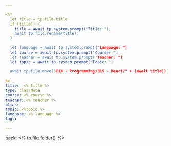 ```yaml
---

<%*
  let title = tp.file.title
  if (title)) {
    title = await tp.system.prompt("Title: ");
    await tp.file.rename(title);
  } 
	
  let language = await tp.system.prompt("Language: ")
  let course = await tp.system.prompt("Course: ")
  let teacher = await tp.system.prompt("Teacher: ")
  let topic = await tp.system.prompt("Topic: ")
  
  await tp.file.move("010 - Programming/015 - React/" + (await title))
  
%>
title:  <% title %>
type: classNote
course: <% course %>
teacher: <% teacher %>
alias:
topic: <%topic %> 
language: <% language %>
tags: 

---
```

back: <% tp.file.folder() %>